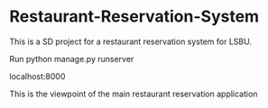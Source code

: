 # Restaurant-Reservation-System

This is a SD project for a restaurant reservation system for LSBU.

Run python manage.py runserver

localhost:8000

This is the viewpoint of the main restaurant reservation application
